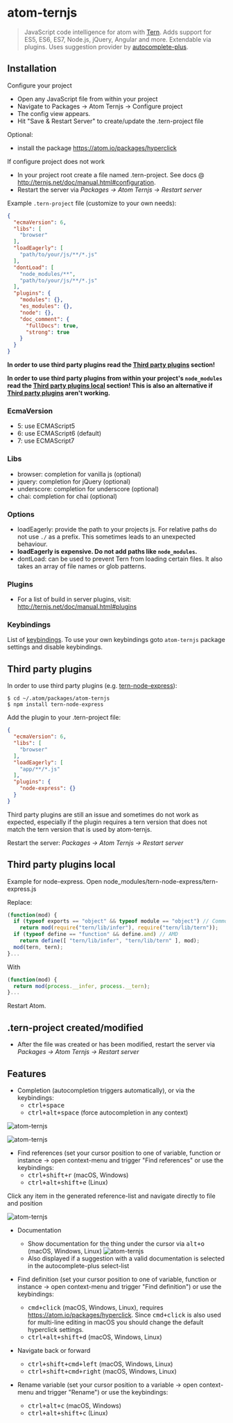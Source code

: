 # atom-ternjs

> JavaScript code intelligence for atom with [Tern](https://github.com/ternjs/tern).
Adds support for ES5, ES6, ES7, Node.js, jQuery, Angular and more. Extendable via plugins.
Uses suggestion provider by [autocomplete-plus](https://github.com/atom/autocomplete-plus).

## Installation

Configure your project
* Open any JavaScript file from within your project
* Navigate to Packages -> Atom Ternjs -> Configure project
* The config view appears.
* Hit "Save & Restart Server" to create/update the .tern-project file

Optional:
* install the package https://atom.io/packages/hyperclick

If configure project does not work
* In your project root create a file named .tern-project. See docs @ http://ternjs.net/doc/manual.html#configuration.
* Restart the server via *Packages -> Atom Ternjs -> Restart server*

Example `.tern-project` file (customize to your own needs):

```json
{
  "ecmaVersion": 6,
  "libs": [
    "browser"
  ],
  "loadEagerly": [
    "path/to/your/js/**/*.js"
  ],
  "dontLoad": [
    "node_modules/**",
    "path/to/your/js/**/*.js"
  ],
  "plugins": {
    "modules": {},
    "es_modules": {},
    "node": {},
    "doc_comment": {
      "fullDocs": true,
      "strong": true
    }
  }
}
```

**In order to use third party plugins read the [Third party plugins](#third-party-plugins) section!**

**In order to use third party plugins from within your project's ```node_modules``` read the [Third party plugins local](#third-party-plugins-local) section! This is also an alternative if [Third party plugins](#third-party-plugins) aren't working.**

### EcmaVersion
* 5: use ECMAScript5
* 6: use ECMAScript6 (default)
* 7: use ECMAScript7

### Libs
* browser: completion for vanilla js (optional)
* jquery: completion for jQuery (optional)
* underscore: completion for underscore (optional)
* chai: completion for chai (optional)

### Options
* loadEagerly: provide the path to your projects js. For relative paths do not use `./` as a prefix. This sometimes leads to an unexpected behaviour.
* **loadEagerly is expensive. Do not add paths like `node_modules`.**
* dontLoad: can be used to prevent Tern from loading certain files. It also takes an array of file names or glob patterns.

### Plugins
* For a list of build in server plugins, visit: http://ternjs.net/doc/manual.html#plugins

### Keybindings
List of [keybindings](#features).
To use your own keybindings goto `atom-ternjs` package settings and disable keybindings.

## Third party plugins
In order to use third party plugins (e.g. [tern-node-express](https://github.com/angelozerr/tern-node-express)):
```
$ cd ~/.atom/packages/atom-ternjs
$ npm install tern-node-express
```
Add the plugin to your .tern-project file:
```json
{
  "ecmaVersion": 6,
  "libs": [
    "browser"
  ],
  "loadEagerly": [
    "app/**/*.js"
  ],
  "plugins": {
    "node-express": {}
  }
}
```

Third party plugins are still an issue and sometimes do not work as expected, especially if the plugin requires a tern version that does not match the tern version that is used by atom-ternjs.

Restart the server: *Packages -> Atom Ternjs -> Restart server*

## Third party plugins local

Example for node-express.
Open node_modules/tern-node-express/tern-express.js

Replace:

```js
(function(mod) {
  if (typeof exports == "object" && typeof module == "object") // CommonJS
    return mod(require("tern/lib/infer"), require("tern/lib/tern"));
  if (typeof define == "function" && define.amd) // AMD
    return define([ "tern/lib/infer", "tern/lib/tern" ], mod);
  mod(tern, tern);
}...
```

With

```js
(function(mod) {
  return mod(process.__infer, process.__tern);
}...

```

Restart Atom.

## .tern-project created/modified
* After the file was created or has been modified, restart the server via *Packages -> Atom Ternjs -> Restart server*

## Features
* Completion (autocompletion triggers automatically), or via the keybindings:
  * <kbd>ctrl+space</kbd>
  * <kbd>ctrl+alt+space</kbd> (force autocompletion in any context)

![atom-ternjs](http://www.tobias-schubert.com/github/completion-1.png)

![atom-ternjs](http://www.tobias-schubert.com/github/completion-2.png)
* Find references (set your cursor position to one of variable, function or instance -> open context-menu and trigger "Find references" or use the keybindings:
  * <kbd>ctrl+shift+r</kbd> (macOS, Windows)
  * <kbd>ctrl+alt+shift+e</kbd> (Linux)

Click any item in the generated reference-list and navigate directly to file and position

![atom-ternjs](http://www.tobias-schubert.com/github/reference-1.png)

* Documentation
  * Show documentation for the thing under the cursor via <kbd>alt+o</kbd> (macOS, Windows, Linux)
  ![atom-ternjs](http://www.tobias-schubert.com/github/docs.png)
  * Also displayed if a suggestion with a valid documentation is selected in the autocomplete-plus select-list

* Find definition (set your cursor position to one of variable, function or instance -> open context-menu and trigger "Find definition") or use the keybindings:
  * <kbd>cmd+click</kbd> (macOS, Windows, Linux), requires https://atom.io/packages/hyperclick. Since <kbd>cmd+click</kbd> is also used for multi-line editing in macOS you should change the default hyperclick settings.
  * <kbd>ctrl+alt+shift+d</kbd> (macOS, Windows, Linux)

* Navigate back or forward
  * <kbd>ctrl+shift+cmd+left</kbd> (macOS, Windows, Linux)
  * <kbd>ctrl+shift+cmd+right</kbd> (macOS, Windows, Linux)

* Rename variable (set your cursor position to a variable -> open context-menu and trigger "Rename") or use the keybindings:
  * <kbd>ctrl+alt+c</kbd> (macOS, Windows)
  * <kbd>ctrl+alt+shift+c</kbd> (Linux)
